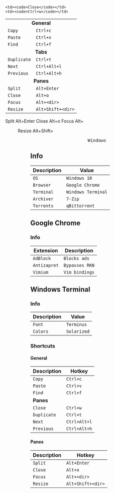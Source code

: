 <table>
  <tr>
    <td align=center colspan="2"><b>General</b></td>
  </tr>

  <tr>
    <td><code>Copy</code></td>
    <td><code>Ctrl+c</code></td>
  </tr>
  <tr>
    <td><code>Paste</code></td>
    <td><code>Ctrl+v</code></td>
  </tr>
  <tr>
    <td><code>Find</code></td>
    <td><code>Ctrl+f</code></td>
  </tr>

  <tr>
    <td align=center colspan="2"><b>Tabs</b></td>
  <tr>
  
    <td><code>Close</code></td>
    <td><code>Ctrl+w</code></td>
  </tr>
  <tr>
    <td><code>Duplicate</code></td>
    <td><code>Ctrl+t</code></td>
  </tr>
  <tr>
    <td><code>Next</code></td>
    <td><code>Ctrl+Alt+l</code></td>
  </tr>
  <tr>
    <td><code>Previous</code></td>
    <td><code>Ctrl+Alt+h</code></td>
  </tr>

  <tr>
    <td align=center colspan="2"><b>Panes</b></td>
  </tr>

  <tr>
    <td><code>Split</code></td>
    <td><code>Alt+Enter</code></td>
  </tr>
  <tr>
    <td><code>Close</code></td>
    <td><code>Alt+o</code></td>
  </tr>
  <tr>
    <td><code>Focus</code></td>
    <td><code>Alt+&lt;dir&gt;</code></td>
  </tr>
  <tr>
    <td><code>Resize</code></td>
    <td><code>Alt+Shift+&lt;dir&gt;</code></td>
  </tr>
</table>
Split	Alt+Enter
Close	Alt+o
Focus	Alt+<dir>
Resize	Alt+Shift+<dir>

<pre align="center">Windows</pre>

## Info

| Description | Value |
| --- | --- |
| `OS` | `Windows 10` |
| `Browser` | `Google Chrome` |
| `Terminal` | `Windows Terminal` |
| `Archiver` | `7-Zip` |
| `Torrents` | `qBittorrent` |

## Google Chrome
### Info

| Extension | Description |
| --- | --- |
| `AdBlock` | `Blocks ads` |
| `Antizapret` | `Bypasses RKN` |
| `Vimium` | `Vim bindings` |

## Windows Terminal
### Info

| Description | Value |
| --- | --- |
| `Font` | `Terminus` |
| `Colors` | `Solarized` |

### Shortcuts
#### General

| Description | Hotkey |
| --- | --- |
| `Copy` | `Ctrl+c` |
| `Paste` | `Ctrl+v` |
| `Find` | `Ctrl+f` |
| **Panes** | |
| `Close` | `Ctrl+w` |
| `Duplicate` | `Ctrl+t` |
| `Next` | `Ctrl+Alt+l` |
| `Previous` | `Ctrl+Alt+h` |

#### Panes

| Description | Hotkey |
| --- | --- |
| `Split` | `Alt+Enter` |
| `Close` | `Alt+o` |
| `Focus` | `Alt+<dir>` |
| `Resize` | `Alt+Shift+<dir>` |
